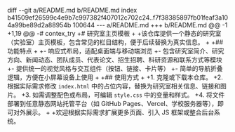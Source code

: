 diff --git a/README.md b/README.md
index b41509ef26599c4e9b7c997382f407012c702c24..f7f38385897fb01feaf3a104a99be89d2a88954b 100644
--- a/README.md
+++ b/README.md
@@ -1 +1,19 @@
-# contex_try
+# 研究室主页模板
+
+该仓库提供一个静态的研究室（实验室）主页模板，包含常见的栏目结构，便于后续替换为真实信息。
+
+## 功能特点
+
+- 响应式布局，适配桌面端与移动端浏览
+- 包含研究室简介、研究方向、新闻动态、团队成员、代表论文、招生招聘、科研资源和联系方式等模块
+- 提供统一的视觉风格与交互组件（按钮、链接、卡片等）
+- 简单的导航折叠逻辑，方便在小屏幕设备上使用
+
+## 使用方式
+
+1. 克隆或下载本仓库。
+2. 根据实际需求修改 `index.html` 中的占位内容，替换为研究室相关信息、链接和图片。
+3. 如需调整配色或布局，可编辑 `style.css` 中的变量和样式。
+4. 将文件部署到任意静态网站托管平台（如 GitHub Pages、Vercel、学校服务器等），即可对外展示。
+
+欢迎根据实际需求扩展更多页面、引入 JS 框架或整合后台系统。
